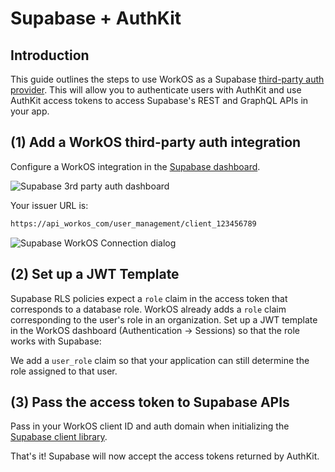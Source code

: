 # Supabase + AuthKit


## Introduction

This guide outlines the steps to use WorkOS as a Supabase [third-party auth provider](https://supabase.com/docs/guides/auth/third-party/overview). This will allow you to authenticate users with AuthKit and use AuthKit access tokens to access Supabase's REST and GraphQL APIs in your app.

## (1) Add a WorkOS third-party auth integration

Configure a WorkOS integration in the [Supabase dashboard](https://supabase.com/dashboard/project/_/auth/third-party).

![Supabase 3rd party auth dashboard](https://images.workoscdn.com/images/6494746d-f6d2-46a1-bf26-f4fe7370e12b.png?auto=format&fit=clip&q=50)

Your issuer URL is:

```txt title="WorkOS Issuer"
https://api_workos_com/user_management/client_123456789
```

![Supabase WorkOS Connection dialog](https://images.workoscdn.com/images/e4d5c238-a217-4c9c-a955-a882074919bb.png?auto=format&fit=clip&q=50)

## (2) Set up a JWT Template

Supabase RLS policies expect a `role` claim in the access token that corresponds to a database role. WorkOS already adds a `role` claim corresponding to the user's role in an organization. Set up a JWT template in the WorkOS dashboard (Authentication → Sessions) so that the role works with Supabase:

<CodeBlock title="JWT template" file="supabase-jwt-template-example" />

We add a `user_role` claim so that your application can still determine the role assigned to that user.

## (3) Pass the access token to Supabase APIs

Pass in your WorkOS client ID and auth domain when initializing the [Supabase client library](https://supabase.com/docs/guides/auth/third-party/workos#setup-the-supabase-client-library).

<CodeBlock
  title="Supabase client library initialization"
  file="supabase-init-client-library"
/>

That's it! Supabase will now accept the access tokens returned by AuthKit.
